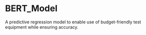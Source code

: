 # BERT_Model
A predictive regression model to enable use of budget-friendly test equipment while ensuring accuracy.
